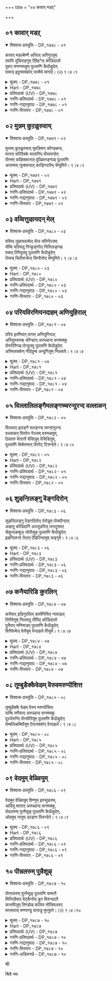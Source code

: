 +++
title = "०४ कावार् मडऱ्"

+++


## ०१ कावार् मडऱ्

<details open><summary>विश्वास-प्रस्तुतिः - DP_१७७८ - ०१</summary>

कावार् मडल्बॆण्णै अऩ्ऱिल् अरिगुरलुम्  
एवायि ऩूडियङ्गुम् ऎह्हि³ल् कॊडिदालो  
पूवार् मणम्गमऴुम् पुल्लाणि कैदॊऴुदेऩ्  
पावाय् इदुनमक्कोर् पाऩ्मैये यागादे। (२) ९।४।१
</details>

<details><summary>मूलम् - DP_१७७८ - ०१</summary>

कावार् मडल्बॆण्णै अऩ्ऱिल् अरिगुरलुम्  
एवायि ऩूडियङ्गुम् ऎह्हि³ल् कॊडिदालो  
पूवार् मणम्गमऴुम् पुल्लाणि कैदॊऴुदेऩ्  
पावाय् इदुनमक्कोर् पाऩ्मैये यागादे। (२) ९।४।१
</details>

<details><summary>Hart - DP_१७७८</summary>

She says,  
“ The sorrowful calling of the andril bird  
that stays on the long branch of the palm tree in the grove  
is more cruel than the pain of a spear making a wound:  
I fold my hands and worship the lord of Thiruppullāṇi  
where the fragrance of the flowers spreads everywhere:  
O my friend beautiful as a statue!  
Do you think this worship will become a habit for us?”
</details>

<details><summary>प्रतिपदार्थः (UV) - DP_१७७८</summary>

**मडल्** = मडल्गळैयुडैय; **पॆण्णै** = पऩैमरङ्गळिलिरुक्कुम्; **अऩ्ऱिल्** = अऩ्ऱिल् पऱवैगळिऩ्; **का आर्** = सोलैयॆङ्गुम् निऱैन्द; **अरिगुरलुम्** = तऴुदऴुत्त कुरलुम् तुऩ्बुऱुत्तुगिऱदु; **ए वायिऩूडु** = अम्बुबट्ट पुण्वायिल्; **इयङ्गुम् ऎह्हि³ऩ्** = वेल् नुऴैन्ददु पोऩ्ऱ; **कॊडिदालो!** = कॊडुमैयैक् काट्टिलुम् कॊडियदु; **पू आर् मणम् कमऴुम्** = पूक्कळिऩ् मणम् कमऴुम्; **पुल्लाणि** = तिरुप्पुल्लाणियै; **कै तॊऴुदेऩ्** = विरुम्बि वणङ्गिऩेऩ्; **पावाय्!** = तोऴिये! पदुमै पोऩ्ऱ; **इदु नमक्कु** = इप्पडि नोवु पडुवदे नमक्कु; **ओर् पाऩ्मैये आगादे** = स्वबावमागि विट्टदे
</details>

<details><summary>गरणि-प्रतिपदार्थः - DP_१७७८ - ०१</summary>

का=तोपिनल्लि, आर्=तुम्बिरुव, मडल् पॆण्णै=विस्तारवाद हाळॆगळुळ्ळ ताळॆय मरगळल्लि, अन्ऱिल्=क्रौञ्चपक्षिगल, अरिकुरलुम्=क्रूरवाद ध्वनियु, एवायिन्=बाणद बायिय\(अलगिन\), ऊडु=मध्यदल्लि, इयङ्गुम्=तूरुत्तिरुव, ऎह्किन्-मॊनचाद आयुधक्किन्तलू, कॊडिदु=क्रूरवादद्दु, आल्=अय्यो, पू आर्=हूगळिन्द तुम्बिरुव, मणम्=परिमळवु, कमऴुम्=घमघमिसुव, पुल्लाणि=तिरुप्पुल्लाणि क्षेत्रवन्नू, कैतॊऴुदेन्=कैमुगिदॆनु\(कै मुगिदिद्देनॆ, कैमुगियुत्तेनॆ\), पावाय्=हॆण्णे\(कन्निकॆये\), इदु=नम्म ई कॆलसवु, नमक्कू=नमगॆ, ओर्=साटियिल्लद, पान् मैये=सहजस्वभाववे, आहादे=आगबारदे?
</details>

<details><summary>गरणि-गद्यानुवादः - DP_१७७८ - ०१</summary>

तोपिनल्लि तुम्बिरुव विस्तारवाद हाळॆगरिगळुळ्ळ ताळॆयमरगळल्लि क्रौञ्चपक्षिगळ क्रूरवाद ध्वनियु, बाणद अलगिन मध्यदल्लि तूरुत्तिरुव मॊनचाद आयुधक्किन्तलू क्रूरवादद्दु. अय्यो\! हूगळिन्द तुम्बिरुव परिमळवु घमघमिसुव तिरुप्पुल्लाणि क्षेत्रवन्नु कैमुगियुत्तेनॆ. हॆण्णे\(कन्निकॆये\) इदु नमगॆ सहजस्वभाववे आगबारदे?\(१\)
</details>

<details><summary>गरणि-विस्तारः - DP_१७७८ - ०१</summary>

हिन्दिन तिरुमॊऴियल्लि, पाशुरद युवतियु तन्न प्रियतमनु

नॆलसिरुव तिरुप्पुल्लाणि क्षेत्रक्कॆ होगुवुदॆन्दु तन्न मनस्सन्नु सिद्धगॊळिसिदळष्टे तिरुप्पुल्लाणिगॆ होगलु अवळिगॆ आगलिल्लवादीतु. अल्लिगॆ होगुवुदक्कॆन्दु हॊरटवळु तन्न ऊरिन ताळॆय वनवन्नु प्रवेशिसिदळु. अल्लियू अवळ विरहवेदनॆयन्नु हॆच्चिसलु क्रौञ्चदम्पतिगळ प्रेमालापविरबेके\! कूडले अवळु तिरुप्पुल्लाणियन्नू अदन्नु सुत्तुवरिद दिव्यपरिमळ पुष्पगळ घमघमिसुव वातावरणवन्नू स्मरिसिकॊण्डु अल्लिन्दले कैयॆत्ति मुगियुत्ताळॆ. यावॊन्दु प्रापञ्चिक अनुभववुण्टादागलू भगवन्तन स्मृति मनस्सिगॆ बरुवन्थ भगवन्तनन्नु मनसा वन्दिसुवन्थ सहज स्वभाव उण्टादरॆ ऒळितल्लवे?

युवतियु हेळुत्ताळॆ- गॆळती\(कन्निकॆये\) ई ताळॆयवनदल्लि शान्तियन्नुपडॆयलुबन्दरॆ, क्रौञ्चदपतिगळ प्रेमसल्लापवु ननगॆ कामबाणद अलगिनिन्दाद हुण्णिगिन्तलू तीक्ष्णवाद यातनॆयन्नुण्टुमाडुवुदल्ल\! नन्न विरहवेदनॆयन्नु हॆच्चिसुत्तिदॆयल्ल\! अय्यो\! इल्लिन्दले तिरुप्पुल्लाणिगॆ कै ऎत्तिमुगियुत्तेनॆ. नन्न प्रियतमनन्नु स्मरिसुत्ता इल्लिन्दले सदा नमस्करिसुवन्थ स्वभाववु ननगॆ सहजवागिये उण्टागबारदे? आग ननगॆ अवन अगलिकॆयॆम्बुदे तोरुवुदिल्लवल्ल\! अवनु नन्न मनदिन्द बेर्पडुवुदे इल्लवल्ल\!
</details>

## ०२ मुन्नम् कुऱळुरुवाय्

<details open><summary>विश्वास-प्रस्तुतिः - DP_१७७९ - ०२</summary>

मुऩ्ऩम् कुऱळुरुवाय् मूवडिमण् कॊण्डळन्द,  
मऩ्ऩऩ् सरिदैक्के मालागिप् पॊऩ्पयन्देऩ्  
पॊऩ्ऩम् कऴिक्काऩल् पुळ्ळिऩङ्गाळ् पुल्लाणि  
अऩ्ऩमाय् नूल्बयन्दाऱ् काङ्गिदऩैच् चॆप्पुमिऩे। ९।४।२
</details>

<details><summary>मूलम् - DP_१७७९ - ०२</summary>

मुऩ्ऩम् कुऱळुरुवाय् मूवडिमण् कॊण्डळन्द,  
मऩ्ऩऩ् सरिदैक्के मालागिप् पॊऩ्पयन्देऩ्  
पॊऩ्ऩम् कऴिक्काऩल् पुळ्ळिऩङ्गाळ् पुल्लाणि  
अऩ्ऩमाय् नूल्बयन्दाऱ् काङ्गिदऩैच् चॆप्पुमिऩे। ९।४।२
</details>

<details><summary>Hart - DP_१७७९</summary>

She says,  
“As a dwarf, he, the king, measured the whole world,  
and as a swan he taught the Vedas to the sages:  
I fell in love with him and my body became pale:  
O birds, you live in the golden-colored salt pans on the banks of the ocean:  
Go and tell the lord of Thiruppullāṇi of my love for him:”
</details>

<details><summary>प्रतिपदार्थः (UV) - DP_१७७९</summary>

**पॊऩ्ऩम् कऴि** = पॊऩ्ऩङ्गऴि ऎऩ्गिऱ; **काऩल्** = कडऱ् करै निलङ्गळिलुळ्ळ; **पुळ् इऩङ्गाळ्!** = पऱवै इऩङ्गळे!; **मुऩ्ऩम् कुऱळ् उरुवाय्** = मुऩ्बु वामऩऩाग वन्दु; **मूवडि मण् कॊण्डु** = मूवडि मण् पॆऱ्ऱु; **अळन्द** = मूवुलगङ्गळैयुम् अळन्द; **मऩ्ऩऩ् सरिदैक्के** = पॆरुमाऩिऩ् सॆयलुक्के; **माल् आगि** = नाऩ् मयङ्गि ऎऩ्; **पॊऩ् पयन्देऩ्** = पॊऩ् निऱत्तै इऴन्देऩ्; **इदऩै** = इन्द ऎऩ् निलमैयै; **पुल्लाणि आङ्गु** = तिरुप्पुल्लाणि सॆऩ्ऱु; **अऩ्ऩम् आय् नूल्** = हंसरूपमाय् वेदङ्गळै; **पयन्दाऱ्कु** = कॊडुत्तवराऩ ऎम्बॆरुमाऩिडम्; **सॆप्पुमिऩे** = अऱिवियुङ्गळ्
</details>

<details><summary>गरणि-प्रतिपदार्थः - DP_१७७९ - ०२</summary>

मुन्नम्=हिन्दॆ ऒन्दु कालदल्लि, कुऱळ् उरु आय्=वामन वटुविन रूपगॊण्डु, मू अडि मण् कॊण्डु=मूरुहॆज्जॆ नॆलवन्नु दानवागि स्वीकरिसि, अळन्द=अदन्नु अळॆदुकॊण्ड, मन्नन्=देवाधिदेवन, शरिदैक्के=अपरूपवाद चरित्रॆगॆये, माल् आहि= व्यामोहगॊण्डु, पॊन्=माङ्गल्यवन्नु\(महदैश्वर्यवन्नु\), पयन्देन्=आशिसिद्देनॆ, पॊन्नङ्गऴकानल्=पॊन्नङ्गळि क्षेत्रद काडिन

पुळ् इनङ्गाळ्=पक्षिसमूहवे, पुल्लाणि=तिरुप्पुल्लाणियल्लि नॆलसिरुव, अन्नम् आय्=हंसवागि, नूल्=वेदगळन्नु, पयन्दाऱ् कु=करुणिसिदवनिगॆ, आङ्गु=अल्लिगॆ होगि, इदनै=ई विषयवन्नु, शॆप्पुमिने=हेळिरि.
</details>

<details><summary>गरणि-गद्यानुवादः - DP_१७७९ - ०२</summary>

पॊन्नङ्गळि क्षेत्रद काडिनल्लि वासिसुव पक्षिसमूहवे. तिरुप्पुल्लाणि क्षेत्रदल्लि नॆलसिरुव स्वामियु हिन्दॆ ऒन्दु कालदल्लि वामनवटुवागि मूरुहॆज्जॆगळ नॆलवन्नु दानवागि पडॆदु, अदन्नु अळॆदुकॊण्ड अद्भुतचरित्रॆगॆये नानु अवनल्लि व्यामोहगॊण्डॆनॆन्दू अवनॊडनॆ माङ्गल्यवन्नु आशिसिदॆनॆन्दू, हंसरूपियागि वेदगळन्नुकरुणिसिद उपकारिगॆ, नीवु होगि, ई नन्न विषयवन्नु तिळिसिरि.\(२\)
</details>

<details><summary>गरणि-विस्तारः - DP_१७७९ - ०२</summary>

ई पाशुरदल्लि भगवन्तनल्लि व्यामोहगॊण्ड युवतियु तानिरुव परिस्थितियन्नु तन्न प्रियतमनिगॆ तिळिसबेकॆन्दु काडिन पक्षिगळ गुम्पन्ने बेडिकॊळ्ळुत्तिद्दाळॆ-

युवतियु हेळुत्ताळॆ- हक्किगळे,नीवु इल्लिन्द हारिहोगुवाग तिरुप्पुल्लाणियन्नु सन्दर्शिसि, अल्लि नन्न प्रियतमनु नॆलसिद्दानॆ. हिन्दॆ ऒन्दु कालदल्लि अवनु अद्वितीयवाद कुळ्ळब्रह्मचारियादनन्तॆ. बलिचक्रवर्तिय यागशालॆयन्नु प्रवेशिसिदनन्तॆ. तन्न पुट्ट हॆज्जॆगळल्लि मूरेमूरु हॆज्जॆगळ नॆलवन्नु बेडिदनन्तॆ. नॆलवन्नु दानवागि पडॆदकूडले स्वामियु अङ्कॆयिल्लदन्तॆ बॆळॆदु त्रिविक्रमनादनन्तॆ. तन्न ऒन्दुहॆज्जॆयिन्द इडियभूमण्डलवन्नू, इन्नॊन्दु हॆज्जॆयिन्द मेलण एळुलोकगळन्नू अळॆदुबिट्टनन्तॆ. ऎन्थ अद्भुतवाद चरित्रॆयिदु\! मत्तॊन्दु सल, हंसपक्षिय रूपवन्नु तळॆदु, नारदमहर्षिगॆ वेदगळन्नु साङ्गवागि उपदेश माडिदनन्तॆ. नन्न स्वामिय दिव्याद्भुत चरित्रॆयन्नु केळिये नानु आ सर्वशक्तनाद विस्मयकारियल्लि व्यामोहगॊण्डिद्देनॆ. अवन माङ्गल्यवन्नु अपेक्षिसुत्ता, अवनिगागि सॊरगि होगिद्देनॆ. पक्षिगळे नीवु होगि, आ नन्न स्वामिगॆ नन्न ईगिन परिस्थितियन्नु विवरिसि हेळि. परमोपकारियाद अवनु नन्नन्नू करुणिसि, नन्न कैहिडीयबेकॆन्दु नन्न नम्रबेडिकॆयन्नु अवनल्लि अरिकॆमाडिकॊळ्ळि.
</details>

## ०३ वव्वित्तुऴायदन् मेल्

<details open><summary>विश्वास-प्रस्तुतिः - DP_१७८० - ०३</summary>

वव्वित् तुऴायदऩ्मेल् सॆऩ्ऱ तऩिनॆञ्जम्  
सॆव्वि यऱियादु निऱ्कुङ्गॊल् नित्तिलङ्गळ्  
पव्वत् तिरैयुलवु पुल्लाणि कैदॊऴुदेऩ्  
तॆय्वच् चिलैयाऱ्कॆऩ् सिन्दैनोय् सॆप्पुमिऩे। ९।४।३
</details>

<details><summary>मूलम् - DP_१७८० - ०३</summary>

वव्वित् तुऴायदऩ्मेल् सॆऩ्ऱ तऩिनॆञ्जम्  
सॆव्वि यऱियादु निऱ्कुङ्गॊल् नित्तिलङ्गळ्  
पव्वत् तिरैयुलवु पुल्लाणि कैदॊऴुदेऩ्  
तॆय्वच् चिलैयाऱ्कॆऩ् सिन्दैनोय् सॆप्पुमिऩे। ९।४।३
</details>

<details><summary>Hart - DP_१७८०</summary>

She says,  
“My lonely heart went everywhere searching for him  
who is adorned with a thulasi garland:  
Has it lost its way?  
I fold my hands and worship him in Thiruppullāṇi  
where the waves of the sea crash on the shore:  
Go and tell him how I suffer with my love for him:  
Why does he stand silently like a divine statue:”
</details>

<details><summary>प्रतिपदार्थः (UV) - DP_१७८०</summary>

**तुऴाय् अदऩ् मेल्** = तिरुत्तुऴाय् मालैयै; **वव्वि** = पऱ्ऱिक्कॊण्डु; **सॆऩ्ऱ तऩि नॆञ्जम्** = सॆऩ्ऱ ऎऩ् मऩमाऩदु; **सॆव्वि** = ऎऩ् अऴगु अऴियुम् ऎऩ्ऱु; **अऱियादु** = अऱियामल्; **निऱ्कुम्गॊल्?** = अङ्गेये तामदित्तिरुक्कुमो?; **नित्तिलङ्गळ्** = मुत्तुक्कळैयुडैय; **पव्वत् तिरै उलवु** = कडल् अलैगळ् उलवुम्; **पुल्लाणि** = तिरुप्पुल्लाणियै; **कैदॊऴुदेऩ्** = वणङ्गिऩ; **ऎऩ् सिन्दै नोय्** = ऎऩ् सिन्दै नोयै; **तॆय्वच् चिलैयाऱ्कु** = विल्लेन्दिय रामऩिडम्; **सॆप्पुमिऩे** = अऱिवियुङ्गळ्
</details>

<details><summary>गरणि-प्रतिपदार्थः - DP_१७८० - ०३</summary>

वव्वि=भद्रवागि हिडिदु, तुऴाय्=तुलसियदण्डॆयन्नु, अदन् मेल्=अदर मेलॆये, शॆन्ऱ=हॊरटुहोद, तनि=\(नन्निन्द बेर्पट्ट\)ऒण्टियाद \(पूर्णवाद\), नॆञ्जम्=मनस्सु, शॆव्वि=परिपक्वतॆयन्नु, अऱियादु=अरियदु, निऱ्कुम् कॊल्=स्थिरवागि निल्लुवुदु साध्यवे? नित्तिलङ्गळ्=मुत्तुगळन्नु, पव्वम् तिरै=कडलिन अलॆगळु, उलवु=तळ्ळुव, पुल्लाणि=तिरुप्पुल्लाणि क्षेत्रवन्नु, कैतॊऴुदेन्=कैजोडिसि मुगिदिद्देनॆ, दॆय्वम्-दिव्यवाद, शिलैयाऱ् कु=बिल्लन्नु हिडिदवनिगॆ, ऎन्=नन्न, शिन्दैनोय्=मनोयातनॆयन्नु, शॆप्पुमिने=हेळिरि.
</details>

<details><summary>गरणि-गद्यानुवादः - DP_१७८० - ०३</summary>

तुलसिय मालॆ\(दण्डॆ\)यन्नु भद्रवागि हिडिदु, अदर मेलॆये हॊरटुहोद नन्न ऒण्टियाद मनस्सु परिपक्वतॆयन्नु अरियदु. अदु स्थिरवागि निल्ललु साध्यवे? कडलिन अलॆगळु मुत्तुगळन्नु तळ्ळुवन्थ तिरुप्पुल्लाणि क्षेत्रवन्नु कैजोडिसिमुगियुत्तेनॆ. दिव्यवाद धनुस्सन्नु हिडिदवनिगॆ नन्न मनोयातनॆयन्नु हेळिरि. \(३\)
</details>

<details><summary>गरणि-विस्तारः - DP_१७८० - ०३</summary>

युवतियु हेळुत्ताळॆ- पक्षिगळे, नन्न प्रियतमनाद स्वामियु धरिसिद्द परिमळतुम्बिद तुलसिय मालॆयु नन्न मनस्सन्नु आकर्षिसितु. नन्न स्वामियु नन्नन्नगलि होगुवाग, आ तुलसिय मलॆयन्ने भद्रवागि हिडिदु, अदरमेलॆये अवनॊडनॆ हॊरटुहोयितु. नानु ऒण्टिगळादॆ. मनस्सन्नु सम्पूर्णवागि कळॆदुकॊण्डु निस्सत्वळागिद्देनॆ. आ नन्न मनस्सादरू नन्न प्रियतमनल्लिये दृढवागि नॆलॆनिल्लुवुदे? निल्लबल्लदे? अदु इन्नू परिपक्वतॆयन्नु अरियदु. ननन् स्वामियु नन्निन्द दूरवागि ईग तिरुप्पुल्लाणि क्षेत्रदल्लि नॆलसिद्दानॆ. नानु अवनन्नू अवनिरुव क्षेत्रवन्नू स्मरिसुत्ता अत्तकडॆगॆ कैजोडिसि नमस्करिसुत्तेनॆ. पक्षिगळे नन्न ई परिस्थितियन्नु नन्न मनोयातनॆयन्नु तप्पदॆ नन्न स्वामिगॆ हेळिरि. अवनु सत्यपराक्रमि, शरणागतवत्सल, दिव्यधनुर्धारि. अवनु नन्नल्लियू कृपॆदोरुवन्तॆ माडुविरा?
</details>

## ०४ परियविरणियनदाहम् अणियुहिराल्

<details open><summary>विश्वास-प्रस्तुतिः - DP_१७८१ - ०४</summary>

परिय इरणियऩ् तागम् अणियुगिराल्  
अरियुरुवाय्क् कीण्डाऩ् अरुळ्दन्द वानमक्कु  
पॊरुदिरैगळ् पोन्दुलवु पुल्लाणि कैदॊऴुदेऩ्  
अरिमलर्क्कण् णीर्ददुम्ब अन्दुगिलुम् निल्लावे। ९।४।४
</details>

<details><summary>मूलम् - DP_१७८१ - ०४</summary>

परिय इरणियऩ् तागम् अणियुगिराल्  
अरियुरुवाय्क् कीण्डाऩ् अरुळ्दन्द वानमक्कु  
पॊरुदिरैगळ् पोन्दुलवु पुल्लाणि कैदॊऴुदेऩ्  
अरिमलर्क्कण् णीर्ददुम्ब अन्दुगिलुम् निल्लावे। ९।४।४
</details>

<details><summary>Hart - DP_१७८१</summary>

She says,  
“He came as a man-lion and split open the chest  
of the strong Hiranyan with his claws:  
Will he give his grace to us?  
I fold my hands and worship him  
in Thiruppullaṇi where the dashing waves roll:  
My flower-like eyes are filled with tears  
and my garment has grown loose and doesn’t stay around my waist:”
</details>

<details><summary>प्रतिपदार्थः (UV) - DP_१७८१</summary>

**परिय** = वर पलत्ताल् परुत्त; **इरणियऩदु** = इरणियऩुडैय; **आगम् अरि** = मार्बै; **उरुवाय्** = नरसिम्मऩाय् वन्दु; **अणि उगिराल्** = अऴगिय नगङ्गळाले; **कीण्डाऩ्** = किऴित्त पॆरुमाऩ्; **नमक्कु!** = नमक्कु सॆय्द; **अरुळ् तन्दवा** = अरुळ् ताऩ् ऎऩ्ऩे!; **पॊरु तिरैगळ् पोन्दु** = अलैगळ्; **उलवु पुल्लाणि** = मोदुम् तिरुप्पुल्लाणियै; **कैदॊऴुदेऩ्** = वणङ्गिऩेऩ्; **अरि** = वण्डु तङ्गुम्; **मलर्क् कण्** = पूप्पोऩ्ऱ कण्गळिलिरुन्दु; **नीर् तदुम्ब** = नीर् तदुम्ब; **अम् तुगिलुम्** = अऴगिय आडैयुम्; **निल्लावे** = अरैयिल् तङ्गुवदिल्लै
</details>

<details><summary>गरणि-प्रतिपदार्थः - DP_१७८१ - ०४</summary>

परिय=विस्तारवाद\(उन्नतवाद\), इरणियनदु=हिरण्यकशिपुविन, आहम्=ऎदॆयन्नु, अणि=सुन्दरवाद, सिद्धवाद, उहिराल्=उगुरुगळिन्दल, अरि उरु आय्=नरहरिय रूपवन्नु तळॆदु, कीण्डान्=सीळिदवनू, अरुळ् तन्द आ=कृपॆमाडिद रीतियो\! नमक्कू=नमगॆ, पॊरु=मेलिन्द मेलॆ बरुव, तिरैहळ्-=अलॆगळु, पोन्दु=बन्दु, उलवु=अलॆदाडुव, पुल्लाणि=तिरुप्पुल्लाणियन्नु, कैतॊऴुदेन्=कै ऎत्ति मुगियुत्तेनॆ, अरिमलर्=दुम्बिगळु मुत्तुवन्थ \(सुन्दरवाद\)हूविनन्थ, कण् =कण्णुगळल्लि, नीर् तदुम्ब=नीरु तुम्बिकॊण्डिरलु, अम् तुहिलुम्=सॊगसाद उडुगॆयू, निल्लादे=निल्लुवुदिल्लवल्ल\!
</details>

<details><summary>गरणि-गद्यानुवादः - DP_१७८१ - ०४</summary>

हिरण्यकशिपुविन उन्नतवाद ऎदॆयन्नु सिद्धवाद\(सुन्दरवाद\) उगुरुगळिन्द, नरहरिय रूपवन्नु तळॆदु सीळिदवनु नमगॆ कृपॆमाडिद बगॆयो\! मेलिन्द मेलॆ बरुव अलॆगळु बन्दु सुळिदाडुवन्थ तिरुप्पुल्लाणी क्षेत्रवन्नु कै ऎत्ति मुगियुत्तेनॆ. दुम्बिगळु मुत्तुवन्थ सॊबगिन हूविनन्थ\(नन्न\)कण्णुगळल्लि नीरुतुम्बुत्तदॆ. नन्न मैमेलॆ सॊगसाद उडुगॆयू निल्लुवुदिल्लवल्ल\!\(४\)
</details>

<details><summary>गरणि-विस्तारः - DP_१७८१ - ०४</summary>

युवतियु हेळुत्ताळॆ- पक्षिगळे, नन्न प्रियतमनु सामान्यनल्ल; परमसमर्थनु. हिन्दॆ, महाबलिष्ठनाद हिरण्यकशिपुविन सॊक्कन्नु मुरियुवुदक्कागि अवनु नरहरियरूपवन्नु तळॆदु आ दुष्टराक्षसन ऎदॆयन्नु तन्न दिव्यवाद कैउगुरुगळिन्दले सीळिहाकिदनु. नन्न विषयदल्लि अवनु नडॆदुकॊण्ड रीतियन्नु चिन्तिसिदरॆ, अवनिगॆ नन्न मेलॆ ऎष्टु कनिकर, ऎष्टु ममतॆ ऎनिसुत्तदॆ. अवनीग नॆलसिरुव तिरुप्पुल्लाणिगू अवनिगू नानु इल्लिन्दले कैयॆत्ति मुगियुत्तेनॆ. नन्नन्नगलि होद अवनन्नु

नॆनॆसिकॊण्डरॆ, तुम्ब सङ्कटवागि कमलद हूविनन्तॆ सॊबगिन नन्न कण्णुगळल्लि नीरुतुम्बुत्तदॆ. मनोवेदनॆयिन्द नन्न मैबडवागि होगिदॆ. ऎष्टु अन्दवाद उडुपन्नु धरिसि अलङ्करिसिकॊळ्ळहोदरू, नन्न मैमेलॆ बट्टॆये निल्लदन्तॆ जारिजारि होगुवुदल्ल\! पक्षिगळे, नीवु होगि नन्न स्वामिगॆ नन्न सङ्कटवन्नु तिळिसि. अवनु नन्न मेलॆ मत्तॆ कनिकरिसुवन्तॆ माडिरि.
</details>

## ०५ विल्लालिलङ्गैमलङ्गच्चरन्दुरन्द वल्लाळन्

<details open><summary>विश्वास-प्रस्तुतिः - DP_१७८२ - ०५</summary>

विल्लाल् इलङ्गै मलङ्गच् चरन्fतुरन्द  
वल्लाळऩ् पिऩ्पोऩ नॆञ्जम् वरुमळवुम्,  
ऎल्लारु मॆऩ्ऱऩ्ऩै येसिलुम् पेसिडिऩुम्,  
पुल्लाणि यॆम्बॆरुमाऩ् पॊय्गेट् टिरुन्देऩे। ९।४।५
</details>

<details><summary>मूलम् - DP_१७८२ - ०५</summary>

विल्लाल् इलङ्गै मलङ्गच् चरन्fतुरन्द  
वल्लाळऩ् पिऩ्पोऩ नॆञ्जम् वरुमळवुम्,  
ऎल्लारु मॆऩ्ऱऩ्ऩै येसिलुम् पेसिडिऩुम्,  
पुल्लाणि यॆम्बॆरुमाऩ् पॊय्गेट् टिरुन्देऩे। ९।४।५
</details>

<details><summary>Hart - DP_१७८२</summary>

She says,  
“ My heart has gone to the strong archer Rama  
who shot his arrows in battle in Lanka and killed the Rākshasas:  
Even if everyone scolds me and gossips about me,  
I will stay here believing the lies  
that my dear lord of Thiruppullāṇi told me  
until my heart returns:”
</details>

<details><summary>प्रतिपदार्थः (UV) - DP_१७८२</summary>

**विल्लाल्** = विल्लाल्; **इलङ्गै मलङ्ग** = इलङ्गै कलङ्गुम्बडि; **सरम् तुरन्द** = अम्बुगळ् ऎय्द; **वल्लाळऩ्** = महावीरराऩ पॆरुमाऩ्; **पिऩ् पोऩ नॆञ्जम्** = पिऩ् पोऩ नॆञ्जम्; **वरुम् अळवुम्** = तिरुम्बि वरुम् वरैयिल्; **ऎल्लारुम् ऎऩ् तऩ्ऩै** = ऎल्लारुम् ऎऩ्ऩै; **एसिलुम् पेसिडिऩुम्** = पऴित्तुप् पेसिऩालुम्; **पुल्लाणि** = तिरुप्पुल्लाणि; **ऎम् पॆरुमाऩ्** = ऎम् पॆरुमाऩिऩ्; **पॊय्** = पॊय्युरैगळै; **केट्टिरुन्देऩे** = नम्बि कात्तिरुन्देऩ्
</details>

<details><summary>गरणि-प्रतिपदार्थः - DP_१७८२ - ०५</summary>

विलाल्=बिल्लिन मूलक, इलङ्गै=लङ्कापट्टणवु, मलङ्ग-नडुगिहोगुवन्तॆ, शरम्=बाणगळन्नु, तुरन्द=प्रयोगिसिद, वल्लाळन्=पराक्रमशालिय, पिन्=हिन्दॆये, पोन=होदन्थ, नॆञ्जम्=मनस्सु, वरुम्=हिन्तिरुगिबरुव, अळवुम्=वरॆगू, ऎल्लारुम्=नन्न बन्धुबळगदवरॆल्लरू, ऎन् तन्नै=नन्नन्नु, एशिलुम्=परिहास्य माडिदरू, पॆशिडिलुम्=कटूवागि मातनाडिदरू, पुल्लाणि ऎम्बॆरुमान्=तिरुप्पुल्लाणिय स्वामिय, पॊय्=सुळ्ळुमातन्नु, केट्टु=केळिकॊण्डु\(केळि अदन्ने नम्बिकॊण्डु\), इरुन्देने=इरुवॆनल्ल\!
</details>

<details><summary>गरणि-गद्यानुवादः - DP_१७८२ - ०५</summary>

लङ्कापट्टणवु नडुगुहोगुवन्तॆ तन्न बिल्लिन मूलक बाणगळन्नु प्रयोगिसिद पराक्रमशालिय हिन्दॆये होद नन्न मनस्सु हिन्तिरुगि बरुववरॆगू नन्न बन्धुबळगदवरॆल्लरू नन्नन्नु परिहास्य माडिदरू कठिणवागि\(कटुवागि\) मातनाडिदरू सह, नानु पुल्लाणियल्लि नॆलसिरुव स्वामिय सुळ्ळुमातन्नु केळि अदन्ने नम्बिकॊण्डु इरुत्तेनल्ल\! \(५\)
</details>

<details><summary>गरणि-विस्तारः - DP_१७८२ - ०५</summary>

युवतियु हेळुत्ताळॆ- पक्षिगळे, नन्न प्रियतमन अमितपराक्रमि. तन्न बिल्लिन मूलकवे बाणगळन्नु प्रयोगिसि, अजेयवॆनिसिद्द लङ्कापट्टणवन्नु नडुगिसिदवनु. आडिद मातिगॆ तप्पुवनल्लवॆन्दू, सत्यपराक्रमियॆन्दू हॆसरुपडॆदवनु. अवनु नन्न बळिगॆ बन्दनु. नन्नल्लि अपरूपवाद गाढवाद प्रेमवन्नु तोरिदनु.नन्नन्नु बिट्टुहोगुवुदे इल्लवॆन्दु ननगॆ मातुकॊट्टनु. नन्न मनस्सन्नु पूर्तियागि ऒलिसिकॊण्डनु. इद्दक्किद्दन्तॆ, अवनु नन्नन्नु बिट्टुहॊरटे होदनु. नन्न मनस्सू अवन हिन्दॆहोयितु. नानु ऒण्टियादॆ. नन्न बन्धुबळगदवरु नन्न गॆळॆयरु, नन्न हितैषिगळु-ऎल्लरू हेळिदरु अवनन्नु अवन मातुगळन्नु नम्बबारदु ऎन्दु. अवनन्नु कठिणवागि बैदु आडिदरु. नन्नन्नु कटुवाद मातुगळिन्द नोयिसुत्तारॆ. परिपरियागि हास्यमाडुत्तारॆ. आदरू सह, नानु नन्न स्वामिय मातन्नु नम्बुत्तेनॆ. अवनु कपटियॆन्दु ननगॆ तिळिदिल्ल. नन्नन्नु बिट्टुहोद मनस्सु हिन्दिरुगलि, नन्न स्वामियन्नु कुरितु निजस्थितियन्नु बैलुमाडलि. अल्लियतनक नानु यारमतैगू बॆलॆकॊडुवुदिल्ल. अवन “सुळ्ळु”मातुगळन्ने निजवॆन्नुत्तेनॆ. पक्षिगळे, ई नन्न इङ्गितवन्नु नन्न दृढनम्बिकॆयन्नु नन्न स्वामिगॆ तिळिसि. अवनु नन्नल्लि कनिकरिसुवन्तॆ माडिरि.
</details>

## ०६ शुऴन्ऱिलङ्गु वॆङ्गदिरोन्

<details open><summary>विश्वास-प्रस्तुतिः - DP_१७८३ - ०६</summary>

सुऴऩ्ऱिलङ्गु वॆङ्गदिरोऩ् तेरोडुम् पोय्मऱैन्दाऩ्  
अऴऩ्ऱु कॊडिदागि अञ्जुडरिल् ताऩटुमाल्  
सॆऴुन्दडम्बूञ् जोलैसूऴ् पुल्लाणि कैदॊऴुदेऩ्  
इऴन्दिरुन्दे ऩॆऩ्ऱऩ् ऎऴिल्निऱमुम् सङ्गुमे। ९।४।६
</details>

<details><summary>मूलम् - DP_१७८३ - ०६</summary>

सुऴऩ्ऱिलङ्गु वॆङ्गदिरोऩ् तेरोडुम् पोय्मऱैन्दाऩ्  
अऴऩ्ऱु कॊडिदागि अञ्जुडरिल् ताऩटुमाल्  
सॆऴुन्दडम्बूञ् जोलैसूऴ् पुल्लाणि कैदॊऴुदेऩ्  
इऴन्दिरुन्दे ऩॆऩ्ऱऩ् ऎऴिल्निऱमुम् सङ्गुमे। ९।४।६
</details>

<details><summary>Hart - DP_१७८३</summary>

She says, “The hot shining sun goes on his chariot,  
wanders all day and sets in the evening:  
My heart burns cruelly, paining me all day in the heat:  
I fold my hands and worship him in Thiruppullāṇi  
surrounded with blooming groves and flourishing ponds:  
I have lost my beautiful color and my conch bangles:”
</details>

<details><summary>प्रतिपदार्थः (UV) - DP_१७८३</summary>

**सुऴऩ्ऱु इलङ्गु** = मेरुवैच् चुऱ्ऱि वरुम् पिरगासमाऩ; **वॆङ्गदिरोऩ्** = उष्णमाऩ सूरियऩ्; **तेरोडुम्** = तऩदु तेरोडे सॆऩ्ऱु; **पोय्मऱैन्दाऩ्** = अस्तमित्ताऩ्; **अम् सुडरिल्** = अऴगिय किरणङ्गळैयुडैय सन्दिरऩ्; **अऴऩ्ऱु कॊडिदु आगि** = वॆप्पत्तुडऩ् कुरूरमाग; **ताऩ् अडुमाल्** = ऎऩ्ऩै तहिक्किऩ्ऱाऩ् अन्दो!; **सॆऴुन् दडम्** = सॆऴुमैयाऩ तडागङ्गळालुम्; **पूञ् जोलै सूऴ्** = पूञ्जोलैगळालुम् सूऴ्न्द; **पुल्लाणि** = तिरुप्पुल्लाणियै; **कैदॊऴुदेऩ्** = वणङ्गिऩ नाऩ्; **ऎऩ् तऩ् ऎऴिल् निऱमुम्** = ऎऩ् अऴगिय निऱमुम्; **सङ्गुमे** = कै वळैगळैयुम्; **इऴन्दिरुन्देऩ्** = इऴन्देऩ्
</details>

<details><summary>गरणि-प्रतिपदार्थः - DP_१७८३ - ०६</summary>

शुऴन्ऱु=सुत्तिबन्दु, इलङ्गु=बॆळगुव, कदिरोन्= बिसिकिरणगळवनु\( सूर्यनु\) तेरोडुम्=तन्न रथदॊडनॆ, पोय्=होगि, मऱैन्दान्=मरॆयादनु, अऴन्ऱु=अळतॆगॆ मीरि, कॊडिदु आहि=क्रूरवागि, अम् शुदरोन्=अन्दवाद किरणगळवनु, तान्=तानु, अडुम् आल्=सुडुत्तिरुवनल्ल\!

शॆऴु=स्वच्छवाद, तडम्=तटाकगळिन्दलू, पू=हूविन, शोलै=तोपुगळिन्दलू, शूऴ्=सुत्तुवरिदिरुव, पुल्लाणि=तिरुप्पुल्लाणियन्नु, कैतॊऴुदेन्=कै ऎत्ति मुगियुत्तेनॆ, ऎन् तन्=नन्न, ऎऴिल्=सॊगसाद, निऱमुम्=मैबण्णवू, शङ्गुमे=कैबळॆगळू, इऴुन्दु इरुन्देन्=कळॆदुकॊण्डु बिट्टिद्देनॆ.
</details>

<details><summary>गरणि-गद्यानुवादः - DP_१७८३ - ०६</summary>

सुत्तिबन्दु बॆळगुव बिसिकिरणगळवनु \(सूर्यनु\), तन्न रथदॊडनॆ होगि मरॆयादनु. अन्दवाद किरणगळवनु \(चन्द्रनु\)अळतॆगॆ मीरि क्रूरवागि सुडुत्तिरुवनल्ल\! स्वच्छवाद तटाकगळिन्दलू हूदोटगळिन्दलू सुत्तुवरिदिरुव तिरुप्पुल्लाणियन्नु कैयॆत्ति नमस्करिसुत्तेनॆ. नन सॊगसाद मैबण्णवू कैबळॆगळू कळॆदुकॊण्डुबिट्टॆनल्ल\! \(६\)
</details>

<details><summary>गरणि-विस्तारः - DP_१७८३ - ०६</summary>

युवतियु हेळुत्ताळॆ- पक्षिगळे, स्वर्गादि मेलण लोकगळन्नॆल्ला सुत्ति बॆळगिसिद बिसिय किरणगळ सूर्यनु, भूलोकवन्नु बॆळगिसिद्दायितु.ईग अवनु कण्मरॆयादनु. तम्पाद किरणगळन्नु हरिसुव चन्द्रनादरो तन्न किरणगळिन्द मितिमीरि, बहु क्रूरियागि सुडुत्तिद्दानल्ल\! नन्न अन्दवाद मैबण्णवु करगिहोयितु. नन्न मैबडवायितु. नन्न कैबळॆगळु सडिलवागि, कैयिन्द कळचिकॊण्डवु. नन्न प्रियतमनु नन्नन्नु अगलिहोगिरुवुदर फलवे इदु. अवनीग तिरुप्पुल्लाणि क्षेत्रदल्लिद्दानॆ. आ क्षेत्रदल्लि स्वच्छवाद तटाकगळिवॆ. अन्दवाद परिमळिसुव हूदोटगळिन्द सुत्तुवरिदिदॆ. पक्षिगळे, नीवु नन्न प्रियतमनल्लिगॆ होगि. अवनिगॆ नन्न विरहद दुस्थितियन्नु विवरिसि, नन्नल्लि अवनु कनिकरिसुवन्तॆ हेळि.
</details>

## ०७ कनैयारिडि कुरलिन्

<details open><summary>विश्वास-प्रस्तुतिः - DP_१७८४ - ०७</summary>

कऩैयार् इडिगुरलिऩ् कार्मणियिऩ् नावाडल्  
तिऩैयेऩुम् निल्लादु तीयिऱ् कॊडिदालो  
पुऩैयार् मणिमाडप् पुल्लाणि कैदॊऴुदेऩ्  
विऩैयेऩ्मेल् वेलैयुम् वॆन्दऴले वीसुमे। ९।४।७
</details>

<details><summary>मूलम् - DP_१७८४ - ०७</summary>

कऩैयार् इडिगुरलिऩ् कार्मणियिऩ् नावाडल्  
तिऩैयेऩुम् निल्लादु तीयिऱ् कॊडिदालो  
पुऩैयार् मणिमाडप् पुल्लाणि कैदॊऴुदेऩ्  
विऩैयेऩ्मेल् वेलैयुम् वॆन्दऴले वीसुमे। ९।४।७
</details>

<details><summary>Hart - DP_१७८४</summary>

She says,  
“The sound of thunder and the ringing of the cowbells  
never cease, burning me even more than fire:  
I fold my hands and worship him in Thiruppullāṇi  
filled with beautiful jewel-studded palaces:  
I have done bad karma:  
The wind from the ocean blows hot on me:”
</details>

<details><summary>प्रतिपदार्थः (UV) - DP_१७८४</summary>

**कऩै आर् इडि कुरलिऩ्** = इडि पोऩ्ऱ ओसैयुडऩ्; **कार् मणियिऩ्** = कऱुत्त रिषबत्तिऩ् मणियिऩ्; **ना आडल्** = नाक्किऩ् ऒलियाऩदु; **तिऩैयेऩुम् निल्लादु** = कॊञ्जमुम् ओयामल्; **तीयिल्** = नॆरुप्पैक् काट्टिलुम्; **कॊडिदालो!** = कॊडियदाग उळ्ळदु अन्दो!; **पुऩै आर्** = अऴगिय; **मणि माड** = मणि माडङ्गळैयुडैय; **पुल्लाणि** = तिरुप्पुल्लाणियै; **कैदॊऴुदेऩ्** = वणङ्गिय; **विऩैयेऩ्मेल्** = पावियाऩ ऎऩ् मेल्; **वेलैयुम्** = कडल् अलैगळ्; **वॆम् तऴले** = कॊडिय नॆरुप्पैये; **वीसुमे** = वीसुगिऩ्ऱऩ
</details>

<details><summary>गरणि-प्रतिपदार्थः - DP_१७८४ - ०७</summary>

कनै आर् इडि=ऒट्टागि तुम्बिकॊण्डिरुव सिडिलिन हागॆ इरुव, कुरलिन्=ध्वनियिन्द, कार्=कप्पाद, करिय, मणियिन्=गण्टॆगळ, ना=नालगॆयु, आडल्=आडुविकॆयु, तिनैयेनुम्=क्षणकालवू\(अत्यल्प कालवू\)

निल्लादु=निल्लुवुदिल्ल, तीयिन्=बॆङ्किय, कॊडि=बळ्ळिय, तालो=जोगुळवो, पुनै=अलङ्कारद सॊबगिनिन्द, आर्=तुम्बिरुव, मणिमाडम्=रत्नमयवाद महडिमनॆगळ, पुल्लाणि=तिरुप्पुल्लाणियन्नू, कैतॊऴुदेन्=कैयॆत्ति मुगियुत्तेनॆ, विनैयेन् मेल्-कडुपापिय मेलॆ, वेलैयुम्=कडलू सह, वॆम् तऴले=सुडुव बॆङ्कियन्ने, वीशुमे-बीसुवुदल्ल\!
</details>

<details><summary>गरणि-गद्यानुवादः - DP_१७८४ - ०७</summary>

ऒट्टागि तुम्बिकॊण्डिरुव सिडिलिन हागॆ इरुव ध्वनियिन्द करिय गण्टॆगळ नालगॆय आडुविकॆयु क्षणकालवू निल्लुवुदिल्लवल्ल\! बॆङ्किय बळ्ळिय जोगुळवो? अलङ्कारद सॊबगिनिन्द तुम्बिरुव रत्नमयवाद महडिमनॆगळ तिरुप्पुल्लाणियन्नु कैयॆत्ति मुगियुत्तेनॆ.कडुपापिय मेलॆ कडलू सह सुडुव बॆङ्कियन्ने बीसुवुदल्ल\! \(७\)
</details>

<details><summary>गरणि-विस्तारः - DP_१७८४ - ०७</summary>

युवतियु हेळुत्ताळॆ- पक्षिगळे, नन्न किविगॆ सञ्जॆय सद्दुगळॆल्लवू यातनॆयन्नुण्टु माडुत्तवॆ. मनॆगळिगॆ हिन्तिरुगुत्तिरुव दनगळ कत्तिन गण्टॆगळु माडुव ध्वनियु ऒट्टागि सिडिलिनन्तॆ कर्कशवागिदॆ. बॆङ्किय नालगॆयिन्द हॊरबीळुव जोगुळवो इदु ऎम्बन्तॆ कठोरवागिदॆ. नानु कडुपापि. कडलू सह नन्न मेलॆ सुडुव बॆङ्कियन्ने बीसुत्तिरुवुदल्ल\! आदरू, रत्नगळिन्द अलङ्कृतवाद सॊबगिन महडिमनॆगळ तिरुप्पुल्लाणियन्नु स्मरिसुत्ता नानु कैमुगियुत्तेनॆ. पक्षिगळे नन्न परिस्थितियन्नु नन्न प्रियतमनिगॆ तिरुप्पुल्लाणियल्लि, तिळिसि नन्नन्नु कनिकरिसुवन्तॆ माडिरि.
</details>

## ०८ तूम्बुडैक्कैवेऴम् वॆरुवमरुप्पॊशित्त

<details open><summary>विश्वास-प्रस्तुतिः - DP_१७८५ - ०८</summary>

तूम्बुडैक्कै वेऴम् वॆरुव मरुप्पॊचित्त  
पाम्बि ऩणैयाऩ् अरुळ्दन्द वानमक्कु  
पूञ्जॆरुन्दि पॊऩ्सॊरियुम् पुल्लाणि कैदॊऴुदेऩ्  
तेम्बलिळम्बिऱैयुम् ऎऩ्ऱऩक्कोर् वॆन्दऴले। ९।४।८
</details>

<details><summary>मूलम् - DP_१७८५ - ०८</summary>

तूम्बुडैक्कै वेऴम् वॆरुव मरुप्पॊचित्त  
पाम्बि ऩणैयाऩ् अरुळ्दन्द वानमक्कु  
पूञ्जॆरुन्दि पॊऩ्सॊरियुम् पुल्लाणि कैदॊऴुदेऩ्  
तेम्बलिळम्बिऱैयुम् ऎऩ्ऱऩक्कोर् वॆन्दऴले। ९।४।८
</details>

<details><summary>Hart - DP_१७८५</summary>

She says,  
“He broke the tusks of the hollow-trunked elephant  
and rests on Adisesha on a snake bed and gives his grace to us:  
I fold my hands and worship him in Thiruppullāṇi  
where the cherundi trees shower golden flowers:  
The crescent moon with its mark sheds hot fire on me:”
</details>

<details><summary>प्रतिपदार्थः (UV) - DP_१७८५</summary>

**तूम्बु उडै** = तुळैयुडैय; **कै** = तुदिक्कैयैयुडैय; **वेऴम् वॆरुव** = कुवलयाबीड याऩै अञ्ज; **मरुप्पु ऒचित्त** = अदऩ् कॊम्बुगळै मुऱित्त; **पाम्बिऩ्** = आदिशेषऩ् मेलिरुक्कुम्; **अणैयाऩ्** = पॆरुमाऩै वणङ्गिय ऎऩक्कु; **अरुळ् नमक्कु** = अरुळा नमक्कु; **तन्दवा!** = सॆय्दाऩ्? अन्दो!; **पूञ् जॆरुन्दि** = अऴगिय पुऩ्ऩैमरङ्गळ्; **पॊऩ्** = पॊऩ् पोऩ्ऱ मलर्गळै; **सॊरियुम्** = उदिर्क्कुमिडमाऩ; **पुल्लाणि** = तिरुप्पुल्लाणियै; **कैदॊऴुदेऩ्** = वणङ्गिऩेऩ्; **तेम्बल् इळम् पिऱैयुम्** = मिग इळैय सन्दिरऩुम्; **ऎऩ् तऩक्कु** = ऎऩ् मीदु; **ओर् वॆम् तऴले** = वॆप्पत्तै वीसुगिऱाऩ्
</details>

<details><summary>गरणि-प्रतिपदार्थः - DP_१७८५ - ०८</summary>

तूम्बु उडै=रन्ध्रविरुव, कै=कैयन्नुळ्ळ, वेऴम्=आनॆयु, वॆरुव=हॆदरुवन्तॆ, मरुप्पु=दन्तवन्नु, ऒशित्त=मुरिदुहाकिद, पाम्बिन्=हाविन, अणैयान्=हासुगॆयुळ्ळवनु

अरुळ् तन्द आ=कृपॆमाडिद रीतियो\! नमक्कू=नमगॆ, पू=सुन्दरवाद, शॆरुन्दि=सुरहॊन्नॆयु, पॊन्=चिन्नदन्थ हूगळन्नु, शॊरियुम्=उदुरिसुव, पुल्लाणि=तिरुप्पुल्लाणि क्षेत्रवन्नु, कैतॊऴुदेन्=कैमुगियुत्तेनॆ, तेम्बविल्=क्षयविल्लद, इळ=ऎळॆय, पिऱैयुम्=चन्द्रनू सह, ऎन् तनक्कू=ननगॆ, ओर्=अपरूपवाद, वॆम् तऴले=सुडुव बॆङ्किये\!
</details>

<details><summary>गरणि-गद्यानुवादः - DP_१७८५ - ०८</summary>

रन्ध्रविरुव कैयन्नुळ्ळ आनॆयु हॆदरुवन्तॆ दन्तवन्नु मुरिदु हाकिद हाविन हासुगॆयुळ्ळवनु नमगॆ कृपॆमाडिद रीतियो\! सुन्दरवाद सुरहॊन्नॆयु चिन्नदन्थ हूगळन्नु उदुरिसुव तिरुप्पुल्लाणियन्नु कैमुगियुत्तेनॆ. क्षयविल्लद ऎळॆयचन्द्रनू सह ननगॆ अपरूपवादॊन्दु सुडुव बॆङ्किये\! \(८\)
</details>

<details><summary>गरणि-विस्तारः - DP_१७८५ - ०८</summary>

युवतियु हेळुत्ताळॆ- पक्षिगळे, नन्न प्रियतमनु हिन्दॆ ऒन्दु कालदल्लि कुवलयापीडवॆम्ब आनॆयु तन्नमेलॆ बीळलु बन्दाग, अदर दन्तवन्ने मुरिदु अदन्नु शिक्षिसिदनु. हावन्ने तन्न हासुगॆयागि उळ्ळ अवनु नमगॆ तोरिद कृपॆ ऎष्टु अतिशयवादद्दु\! अवनु नन्नन्नगलिदनु.अदरिन्द ननगॆ बहळ सङ्कटवागिदॆ. वृद्धिहॊन्दुत्तिरुव बालचन्द्रनू सह ननगॆ अपरूपवादॊन्दु सुडुव बॆङ्किये आगिद्दानॆ. नन्न प्रियतमनु ईग तिरुप्पुल्लाणियल्लि नॆलसिद्दानॆ. अदु बहळ सुन्दरवाद क्षेत्र. सुरहॊन्नॆ मरगळु ऎल्लॆल्लू बॆळॆदु अरळिद सॊगसाद हूगळन्नु उदुरिसुत्ता चिन्नदन्तॆ हॊळॆयिसुत्तदॆ. सॊबगिन तिरुप्पुल्लाणियन्नु इल्लिन्दले स्मरिसिकॊळ्ळुत्ता कैमुगियुत्तेनॆ. पक्षिगळे, नीवु नन्न स्वामिय बळिगॆ होगि. नन्न दुस्थितियन्नु अवनिगॆ विवरिसि हेळि. नन्नन्नु अवनु करुणिसुवन्तॆ माडि.
</details>

## ०९ वेदमुम् वेळ्वियुम्

<details open><summary>विश्वास-प्रस्तुतिः - DP_१७८६ - ०९</summary>

वेदमुम् वेळ्वियुम् विण्णुम् इरुसुडरुम्,  
आदियु माऩाऩ् अरुळ्दन्द वानमक्कु,  
पोदलरुम् पुऩ्ऩैसूऴ् पुल्लाणि कैदॊऴुदेऩ्,  
ओदमुम् नाऩुम् उऱङ्गा तिरुन्देऩे। ९।४।९
</details>

<details><summary>मूलम् - DP_१७८६ - ०९</summary>

वेदमुम् वेळ्वियुम् विण्णुम् इरुसुडरुम्,  
आदियु माऩाऩ् अरुळ्दन्द वानमक्कु,  
पोदलरुम् पुऩ्ऩैसूऴ् पुल्लाणि कैदॊऴुदेऩ्,  
ओदमुम् नाऩुम् उऱङ्गा तिरुन्देऩे। ९।४।९
</details>

<details><summary>Hart - DP_१७८६</summary>

She says,  
“He, the ancient god who is the Vedas, the sky,  
the sun and the moon gives his grace to us:  
I fold my hands and worship him in Thiruppullāṇi  
surrounded with punnai trees blooming with opening buds:  
I and the waves of the ocean do not sleep:”
</details>

<details><summary>प्रतिपदार्थः (UV) - DP_१७८६</summary>

**वेदमुम् वेळ्वियुम्** = वेदङ्गळ् यागङ्गळ्; **विण्णुम्** = स्वर्गङ्गळ्; **इरुसुडरुम्** = सूरिय-सन्दिरऩ् आगियवैगळुक्कु; **आदियुम् आऩाऩ्** = कारणबूदऩाऩ ऎम्बॆरुमाऩ्; **नमक्कु!** = ऎऩ् विषयत्तिल्; **अरुळ् तन्दवा** = अरुळा सॆय्दाऩ् अन्दो!; **पोदु अलरुम्** = पूक्कळ् मलर्न्दिरुक्कुम्; **पुऩ्ऩै सूऴ्** = पुऩ्ऩै मरङ्गळाल् सूऴ्न्द; **पुल्लाणि** = तिरुप्पुल्लाणियै; **कैदॊऴुदेऩ्** = वणङ्गिऩेऩ्; **ओदमुम् नाऩुम्** = कडल् अलैगळुम् नाऩुम्; **उऱङ्गादु** = कण्णुऱङ्गामल्; **इरुन्देऩे** = इरुन्दोम्
</details>

<details><summary>गरणि-प्रतिपदार्थः - DP_१७८६ - ०९</summary>

वेदमुम्=वेदस्वरूपनू, वेळ्वियुम्=यज्ञस्वरूपनू, विण्णुम्=स्वर्गादि लोकगळॆल्लवू, इरु शुडरुम्=ऎरडु ज्योतिगळू

आदियुम्=जगदादियू\(ऎल्लक्कू आदियू\), आनान्=आदवनु, नमक्कू=नमगॆ, अरुळ् तन्द आ=कृपॆमाडिद रीतियो\! पोदु=कालक्कॆ, अलरुम्=अरळुव, पुन्नै=सुरहॊन्नॆयिन्द, शूऴ्=सुत्तुवरिदिरुव, पुल्लाणि=तिरुप्पुल्लाणियन्नु, कैतॊऴुदेन्=कैमुगियुत्तेनॆ, ओदमुम्=कडलू, नानुम्=नानू, उऱङ्गादु=निद्रिसदॆ, इरुन्देने=इरुत्तेवल्ल\!
</details>

<details><summary>गरणि-गद्यानुवादः - DP_१७८६ - ०९</summary>

वेदस्वरूपनू, यज्ञस्वरूपनू, स्वर्गादिलोकगळू ऎरडु ज्योतिगळु, ऎल्लक्कू आदियू आदवनु नमगॆ कृपॆमाडिद रीतियो\! कालक्कॆ सरियागि अरळुव सुरहिन्नॆमरगळिन्द सुत्तुवरिदिरुव तिरुप्पुल्लाणियन्नु कैमुगियुत्तेनॆ. कडलू नानु निद्रिसदॆ इरुत्तेवल्ल\! \(९\)
</details>

<details><summary>गरणि-विस्तारः - DP_१७८६ - ०९</summary>

युवतियु हेळुत्ताळॆ- पक्षिगळे, नन्न प्रियतमनु ऎल्लक्कू आदिकारणनु. अवन स्वरूपस्वभावगळन्नु तिळिदुकॊळ्ळुवुदक्कॆ अनुकूलवाद ज्ञानस्वरूपनागि वेदस्वरूपनागिद्दानॆ. अवने यज्ञस्वरूपनु. स्वर्गादि लोकगळॆल्लवू अवने. जगत्तन्नु बॆळगिसुव सूर्यचन्द्रादिगळू अवने. अवनु नमगॆ बहळ अतिशयवाद रीतियल्लि कृपॆमाडिद्दानॆ. अवनु इद्दक्किद्दन्तॆ नन्नन्नगलि हॊरटुहोदनु. हॊत्तुहॊत्तिगॆ अरळि परिमळवन्नु तुम्बुव हूगळिन्द कूडिद सुरहॊन्नॆ मरगळिन्द सुत्तुवरिदिरुव तिरुप्पुल्लाणीयल्लि ईग नॆलसिद्दानॆ. पक्षिगळे, कडलिन हागॆ नानू निद्दॆयन्नु कळॆदुकॊण्डिद्देनॆ. नीवु होगि नन्न स्वामिगॆ ई विषयवन्नु तिळिसि, नन्नल्लि करुणिसुवन्तॆ अवनिगॆ तिळिसि.

कडलिन अलॆगळु ऎदॆबिडदॆ एळुत्तले इरुत्तवॆ. कडलिगॆ अलॆगळिल्लद शान्ततॆ, स्तब्धतॆ ऎन्दिगॆ उण्टादीतु? हागॆये विरहियाद ननगॆ योचनॆ तुम्बिरुवुदरिन्द ननगॆ निद्दॆयॆम्बुदे इल्लवागिदॆ.
</details>

## १० पॊन्नलरुम् पुन्नैशूऴ्

<details open><summary>विश्वास-प्रस्तुतिः - DP_१७८७ - १०</summary>

पॊऩ्ऩलरुम् पुऩ्ऩैसूऴ् पुल्लाणि यम्माऩै  
मिऩ्ऩिडैयार् वेट्कैनोय् कूर विरुन्ददऩै  
कऩ्ऩविलुम् तिण्डोळ् कलिय ऩॊलिवल्लार्  
मऩ्ऩवराय् मण्णाण्डु वाऩाडु मुऩ्ऩुवरे। (२) ९।४।१०
</details>

<details><summary>मूलम् - DP_१७८७ - १०</summary>

पॊऩ्ऩलरुम् पुऩ्ऩैसूऴ् पुल्लाणि यम्माऩै  
मिऩ्ऩिडैयार् वेट्कैनोय् कूर विरुन्ददऩै  
कऩ्ऩविलुम् तिण्डोळ् कलिय ऩॊलिवल्लार्  
मऩ्ऩवराय् मण्णाण्डु वाऩाडु मुऩ्ऩुवरे। (२) ९।४।१०
</details>

<details><summary>Hart - DP_१७८७</summary>

Kaliyan, the poet with strong mountain-like arms,  
composed pāsurams describing how a girl with a waist like lightning  
loves our father, the lord of Thiruppullāṇi  
surrounded with punnai trees blooming with golden flowers:  
If devotees learn and recite these pāsurams well  
they will rule this earth as kings and also rule the sky:  
--------------
</details>

<details><summary>प्रतिपदार्थः (UV) - DP_१७८७</summary>

**पॊऩ् अलरुम्** = पॊऩ् पोऩ्ऱ पूक्कळ् मलर्न्द; **पुऩ्ऩै सूऴ्** = पुऩ्ऩै मरङ्गळ् सूऴ्न्द; **पुल्लाणि** = तिरुबुल्लाणि; **अम्माऩै** = पॆरुमाऩैक् कुऱित्तु; **मिऩ्** = मिऩ्ऩल्बोल्; **इडैयार्** = इडैयुडैय पॆण्गळुक्कु; **वेट्कै** = कादल्; **नोय् कूर** = नोयाऩदु मिगुदियाग; **इरुन्ददऩै** = इरुक्कुम् निलैमैयैप् पऱ्ऱि; **कल् नविलुम्** = मलै पोऩ्ऱ; **तिण् तोळ्** = तिडमाऩ तोळ्गळैयुडैय; **कलियऩ्** = तिरुमङ्गै आऴ्वार्; **ऒलि** = अरुळिच्चॆय्द पासुरङ्गळै; **वल्लार्** = ओद वल्लार्; **मऩ्ऩवराय्** = अरसर्गळागि; **मण् आण्डु** = पूमियै आट्चिबुरिन्दु पिऱगु; **वाऩ् नाडुम् मुऩ्ऩुवरे** = परमबदमुम् आळ्वार्गळ्
</details>

<details><summary>गरणि-प्रतिपदार्थः - DP_१७८७ - १०</summary>

पॊन् अलरुम्=चिन्नवन्नु अरळिसुव, पुन्नै=सुरहॊन्नॆय मरगळिन्द, शूऴ्=सुत्तुवरिदिरुव, पुल्लाणि अम्मानै=तिरुप्पुल्लाणिय स्वामियन्नु कुरितु, मिन् इडैयार्=मिञ्चिन बळ्ळियन्तॆ नडुवन्नुळ्ळवरु, वेट्कै=कामद, नोय्=नोवन्नु\(सङ्कटवन्नु\) कूर=बहळ हॆच्चुत्तिरुवन्तॆये, इरुन्ददनै=अनुभविसुत्ता इरुवुदन्ने, कल्विनविलुम्=बॆट्टक्किन्तलू प्रबलवाद, तिण् तोळ्=शक्तिपूर्णवाद बाहुगळुळ्ळ, कलियन्=कलियन, ऒलि=पाशुरगळन्नु, वल्लार्=बल्लवरु, मन्नवर् आय्=राजरुगळागि, मण् आण्डु=भूमियन्नाळि \(बळिक्ज\)वान् नाडुम्=परमपददल्लियू, उन्नुवरे=उन्नतपदविगॆ एरुववरे आगुत्तारॆ.
</details>

<details><summary>गरणि-गद्यानुवादः - DP_१७८७ - १०</summary>

चिन्नवन्नु अरळिसुव सुरहॊन्नॆमरगळिन्द सुत्तुवरिदिरुव तिरुप्पुल्लाणि क्षेत्रद स्वामियल्लि मिञ्चिनबळ्ळियन्तॆ नडुवन्नुळ्ळवरु कामद नोवन्नु हॆच्चुत्तिरुवन्तॆये अनुभविसुत्ता इरुवुदन्ने बॆट्टक्किन्तलू प्रबलवाद शक्तिपूर्णवाद तोळुगळुळ्ळ कलियनु\(तिरुमङ्गै आऴ्वाररु\) हाडिद पाशुरगळन्नु बल्लवरु राजरन्तॆ भूमियन्नाळिद बळिक परमपददल्लियू उन्नतपदविगॆ एरुववरे आगुत्तारॆ.\(१०\)
</details>

<details><summary>गरणि-विस्तारः - DP_१७८७ - १०</summary>

इदु ई तिरुमॊऴिय कडॆय पाशुर. “पुल्लाणि कैतॊऴुदेन्- “मत्तु “ अवन् अरुळ् तन्द आ – ऎम्ब वाक्यभागगळु ऒन्दॊन्दु पाशुरदल्लू ऎद्दुकाणुत्तवॆ.

पाशुरद युवतिगॆ तन्न प्रियतमनु परमश्रेष्ठनु. अवनु कृपाळु, करुणानिधि. युवतिय मुग्धतॆगॆ, शुद्धमनस्सिगॆ मॆच्चि अवनु अबहळ अतिशयवाद रीतियल्लि अवळल्लि कृपॆतोरुत्तानॆ. अवळल्लि तनगॆ गाढप्रेमविदॆयॆन्दु बगॆबगॆयागि तोरिसि अवळिगॆ हुच्चुहिडिसुत्तानॆ. इन्नु वळन्नु अगलुवुदे इल्लवॆन्दु मातुकॊडुत्तानॆ. अदरन्तॆ नडॆदुकॊळ्ळदन्तॆ अवळ मनस्सन्नु मात्र तन्नॊडनॆ करॆदॊय्दु तिरुप्पुल्लाणियल्लि नॆलसुत्तानॆ. अवळीग तन्न प्रियनन्नु नल्लनन्नू कळॆदुकॊण्ड ऒण्टिगळागुत्ताळॆ. अवळिगॆ तन्नन्नगलिद प्रियन चिन्तॆ, व्यथॆ विरह, तन्न प्रियनन्नु मत्तॆ सेरुवुदु हेगॆ? ताने अल्लिगॆ होगबेकु- ऎन्दु अवळु

निर्धरिसुत्ताळॆ. तिरुप्पुल्लाणिगॆ अवळु होगलु आगदॆ होयितेनो\! अल्लि स्वच्छन्दवागि हाराडुव हक्किगळिगॆ हेळुत्ताळॆ- अवु तिरुप्पुल्लाणिगॆ होगबेकॆन्दू, तन्न प्रियनिगॆ तन्न विरहवेदनॆयन्नु विवरिसिहेळबेकॆन्दू , अवनु मत्तॆ तन्नल्लि करुणिसुवन्तॆ माडबेकॆन्दू बेडिकॊळ्ळुत्ताळॆ. तन्न स्वामियन्नु तानु मरॆयुवुदक्कागुवुदे इल्ल. इल्लिन्दले तानु अवनिगू अवनिरुव तिरुप्पुल्लाणिगू कैमुगियुत्तेनॆ-ऎन्दु बारिबारिगू हेळुत्ताळॆ.

भक्तन मनस्सु भगवन्तनत्त वालिदरॆ, अवनिगॆ भक्तियु दृढवागुवुदु. अवन् जीवन पक्ववागुवुदु. प्रापञ्चिकद हव्यासवु कडमॆयागुवुदु. अदक्कॆ बदलागि मनस्सु प्रापञ्चिकदत्त सरिदरॆ, अवन कथॆ मुगियितु. अवनिगॆ अधोगतियू पुनर्जन्म परम्परॆय कोटलॆयू तप्पुवुदिल्ल.

पाशुरद युवतियु पडॆद प्रेमानुभववन्नू अवळ मनोयातनॆयन्नू, तन्न प्रियतमनन्नु सेरबेकॆम्ब अतीववाद हम्बलवन्नू, अवळु अनुभविसिद हागॆये ई तिरुमॊऴिय पाशुरगळल्लि कलियनु हाडिद्दानॆ. ई विषयवन्नु चॆन्नागि अर्थमाडिकॊण्डु, हागॆये नडॆदुकॊण्डवरु भूलोकदल्लि वासमाडुवष्टु कालवू राजरन्तॆ मन्नणॆयनु पडॆयुववरागुत्तारॆ. आ बळिक, अवरु परमपदवन्ने सेरुत्तारॆ. अल्लियू सह अवरु अत्युत्तमवाद मन्नणॆयन्ने पडॆयुत्तारॆ. हीगिदॆ ई तिरुमॊऴिगॆ फलश्रुति.
</details>

<details><summary>गरणि-अडियनडे - DP_१७८७ - १०</summary>

कावार्, मुन्नम्, वव्वि, परिय, विल्, शुऴन्ऱु, कनै, तूम्बुडै, वेदम्, पॊन्नलरुम्, \(तवळ\)
</details>

श्रीः

श्रियै नमः
